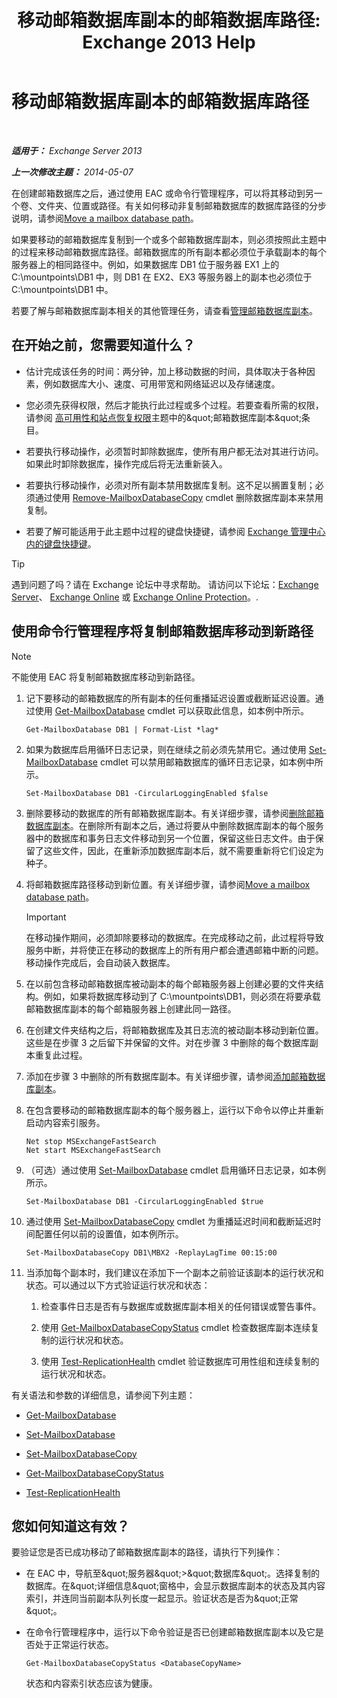 ﻿---
title: '移动邮箱数据库副本的邮箱数据库路径: Exchange 2013 Help'
TOCTitle: 移动邮箱数据库副本的邮箱数据库路径
ms:assetid: 324f255c-d95d-4a8a-a134-c8cee5c5b9cb
ms:mtpsurl: https://technet.microsoft.com/zh-cn/library/Dd979782(v=EXCHG.150)
ms:contentKeyID: 50490281
ms.date: 05/21/2018
mtps_version: v=EXCHG.150
ms.translationtype: MT
---

# 移动邮箱数据库副本的邮箱数据库路径

 

_**适用于：** Exchange Server 2013_

_**上一次修改主题：** 2014-05-07_

在创建邮箱数据库之后，通过使用 EAC 或命令行管理程序，可以将其移动到另一个卷、文件夹、位置或路径。有关如何移动非复制邮箱数据库的数据库路径的分步说明，请参阅[Move a mailbox database path](manage-mailbox-databases-in-exchange-2013-exchange-2013-help.md)。

如果要移动的邮箱数据库复制到一个或多个邮箱数据库副本，则必须按照此主题中的过程来移动邮箱数据库路径。邮箱数据库的所有副本都必须位于承载副本的每个服务器上的相同路径中。例如，如果数据库 DB1 位于服务器 EX1 上的 C:\\mountpoints\\DB1 中，则 DB1 在 EX2、EX3 等服务器上的副本也必须位于 C:\\mountpoints\\DB1 中。

若要了解与邮箱数据库副本相关的其他管理任务，请查看[管理邮箱数据库副本](managing-mailbox-database-copies-exchange-2013-help.md)。

## 在开始之前，您需要知道什么？

  - 估计完成该任务的时间：两分钟，加上移动数据的时间，具体取决于各种因素，例如数据库大小、速度、可用带宽和网络延迟以及存储速度。

  - 您必须先获得权限，然后才能执行此过程或多个过程。若要查看所需的权限，请参阅 [高可用性和站点恢复权限](high-availability-and-site-resilience-permissions-exchange-2013-help.md)主题中的\&quot;邮箱数据库副本\&quot;条目。

  - 若要执行移动操作，必须暂时卸除数据库，使所有用户都无法对其进行访问。如果此时卸除数据库，操作完成后将无法重新装入。

  - 若要执行移动操作，必须对所有副本禁用数据库复制。这不足以搁置复制；必须通过使用 [Remove-MailboxDatabaseCopy](https://technet.microsoft.com/zh-cn/library/dd335119\(v=exchg.150\)) cmdlet 删除数据库副本来禁用复制。

  - 若要了解可能适用于此主题中过程的键盘快捷键，请参阅 [Exchange 管理中心内的键盘快捷键](keyboard-shortcuts-in-the-exchange-admin-center-exchange-online-protection-help.md)。

> [!TIP]  
> 遇到问题了吗？请在 Exchange 论坛中寻求帮助。 请访问以下论坛：<a href="https://go.microsoft.com/fwlink/p/?linkid=60612">Exchange Server</a>、 <a href="https://go.microsoft.com/fwlink/p/?linkid=267542">Exchange Online</a> 或 <a href="https://go.microsoft.com/fwlink/p/?linkid=285351">Exchange Online Protection</a>。.


## 使用命令行管理程序将复制邮箱数据库移动到新路径

> [!NOTE]  
> 不能使用 EAC 将复制邮箱数据库移动到新路径。


1.  记下要移动的邮箱数据库的所有副本的任何重播延迟设置或截断延迟设置。通过使用 [Get-MailboxDatabase](https://technet.microsoft.com/zh-cn/library/bb124924\(v=exchg.150\)) cmdlet 可以获取此信息，如本例中所示。
    
        Get-MailboxDatabase DB1 | Format-List *lag*

2.  如果为数据库启用循环日志记录，则在继续之前必须先禁用它。通过使用 [Set-MailboxDatabase](https://technet.microsoft.com/zh-cn/library/bb123971\(v=exchg.150\)) cmdlet 可以禁用邮箱数据库的循环日志记录，如本例中所示。
    
        Set-MailboxDatabase DB1 -CircularLoggingEnabled $false

3.  删除要移动的数据库的所有邮箱数据库副本。有关详细步骤，请参阅[删除邮箱数据库副本](remove-a-mailbox-database-copy-exchange-2013-help.md)。在删除所有副本之后，通过将要从中删除数据库副本的每个服务器中的数据库和事务日志文件移动到另一个位置，保留这些日志文件。由于保留了这些文件，因此，在重新添加数据库副本后，就不需要重新将它们设定为种子。

4.  将邮箱数据库路径移动到新位置。有关详细步骤，请参阅[Move a mailbox database path](manage-mailbox-databases-in-exchange-2013-exchange-2013-help.md)。
    
    > [!IMPORTANT]  
    > 在移动操作期间，必须卸除要移动的数据库。在完成移动之前，此过程将导致服务中断，并将使正在移动的数据库上的所有用户都会遭遇邮箱中断的问题。移动操作完成后，会自动装入数据库。


5.  在以前包含移动邮箱数据库被动副本的每个邮箱服务器上创建必要的文件夹结构。例如，如果将数据库移动到了 C:\\mountpoints\\DB1，则必须在将要承载邮箱数据库副本的每个邮箱服务器上创建此同一路径。

6.  在创建文件夹结构之后，将邮箱数据库及其日志流的被动副本移动到新位置。这些是在步骤 3 之后留下并保留的文件。对在步骤 3 中删除的每个数据库副本重复此过程。

7.  添加在步骤 3 中删除的所有数据库副本。有关详细步骤，请参阅[添加邮箱数据库副本](add-a-mailbox-database-copy-exchange-2013-help.md)。

8.  在包含要移动的邮箱数据库副本的每个服务器上，运行以下命令以停止并重新启动内容索引服务。
    
        Net stop MSExchangeFastSearch
        Net start MSExchangeFastSearch

9.  （可选）通过使用 [Set-MailboxDatabase](https://technet.microsoft.com/zh-cn/library/bb123971\(v=exchg.150\)) cmdlet 启用循环日志记录，如本例所示。
    
        Set-MailboxDatabase DB1 -CircularLoggingEnabled $true

10. 通过使用 [Set-MailboxDatabaseCopy](https://technet.microsoft.com/zh-cn/library/dd298104\(v=exchg.150\)) cmdlet 为重播延迟时间和截断延迟时间配置任何以前的设置值，如本例所示。
    
        Set-MailboxDatabaseCopy DB1\MBX2 -ReplayLagTime 00:15:00

11. 当添加每个副本时，我们建议在添加下一个副本之前验证该副本的运行状况和状态。可以通过以下方式验证运行状况和状态：
    
    1.  检查事件日志是否有与数据库或数据库副本相关的任何错误或警告事件。
    
    2.  使用 [Get-MailboxDatabaseCopyStatus](https://technet.microsoft.com/zh-cn/library/dd298044\(v=exchg.150\)) cmdlet 检查数据库副本连续复制的运行状况和状态。
    
    3.  使用 [Test-ReplicationHealth](https://technet.microsoft.com/zh-cn/library/bb691314\(v=exchg.150\)) cmdlet 验证数据库可用性组和连续复制的运行状况和状态。

有关语法和参数的详细信息，请参阅下列主题：

  - [Get-MailboxDatabase](https://technet.microsoft.com/zh-cn/library/bb124924\(v=exchg.150\))

  - [Set-MailboxDatabase](https://technet.microsoft.com/zh-cn/library/bb123971\(v=exchg.150\))

  - [Set-MailboxDatabaseCopy](https://technet.microsoft.com/zh-cn/library/dd298104\(v=exchg.150\))

  - [Get-MailboxDatabaseCopyStatus](https://technet.microsoft.com/zh-cn/library/dd298044\(v=exchg.150\))

  - [Test-ReplicationHealth](https://technet.microsoft.com/zh-cn/library/bb691314\(v=exchg.150\))

## 您如何知道这有效？

要验证您是否已成功移动了邮箱数据库副本的路径，请执行下列操作：

  - 在 EAC 中，导航至\&quot;服务器\&quot;\>\&quot;数据库\&quot;。选择复制的数据库。在\&quot;详细信息\&quot;窗格中，会显示数据库副本的状态及其内容索引，并连同当前副本队列长度一起显示。验证状态是否为\&quot;正常\&quot;。

  - 在命令行管理程序中，运行以下命令验证是否已创建邮箱数据库副本以及它是否处于正常运行状态。
    
        Get-MailboxDatabaseCopyStatus <DatabaseCopyName>
    
    状态和内容索引状态应该为健康。

